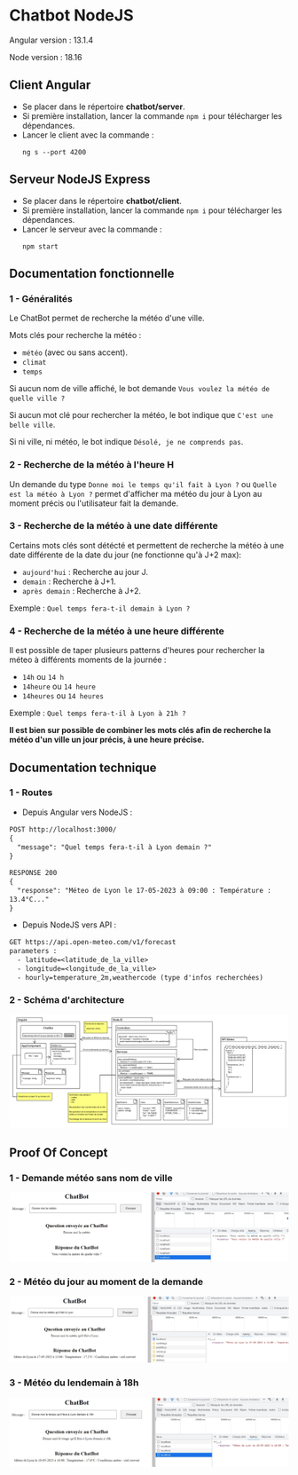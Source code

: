 # Chatbot NodeJS

Angular version : 13.1.4

Node version : 18.16

## Client Angular

- Se placer dans le répertoire **chatbot/server**.
- Si première installation, lancer la commande `npm i` pour télécharger les dépendances. 
- Lancer le client avec la commande :
  ```
  ng s --port 4200
  ```

## Serveur NodeJS Express

- Se placer dans le répertoire **chatbot/client**.
- Si première installation, lancer la commande `npm i` pour télécharger les dépendances. 
- Lancer le serveur avec la commande :
  ```
  npm start
  ```

## Documentation fonctionnelle

### 1 - Généralités

Le ChatBot permet de recherche la météo d'une ville.

Mots clés pour recherche la météo :
- `météo` (avec ou sans accent).
- `climat`
- `temps`

Si aucun nom de ville affiché, le bot demande `Vous voulez la météo de quelle ville ?`

Si aucun mot clé pour rechercher la météo, le bot indique que `C'est une belle ville`.

Si ni ville, ni météo, le bot indique `Désolé, je ne comprends pas`.

### 2 - Recherche de la météo à l'heure H

Un demande du type `Donne moi le temps qu'il fait à Lyon ?` ou `Quelle est la météo à Lyon ?` permet d'afficher ma météo du jour à Lyon au moment précis ou l'utilisateur fait la demande.

### 3 - Recherche de la météo à une date différente

Certains mots clés sont détécté et permettent de recherche la météo à une date différente de la date du jour (ne fonctionne qu'à J+2 max):
- `aujourd'hui` : Recherche au jour J.
- `demain` : Recherche à J+1.
- `après demain` : Recherche à J+2.

Exemple : `Quel temps fera-t-il demain à Lyon ?`

### 4 - Recherche de la météo à une heure différente

Il est possible de taper plusieurs patterns d'heures pour rechercher la méteo à différents moments de la journée :
- `14h` ou `14 h`
- `14heure` ou `14 heure`
- `14heures` ou `14 heures`

Exemple : `Quel temps fera-t-il à Lyon à 21h ?`

**Il est bien sur possible de combiner les mots clés afin de recherche la météo d'un ville un jour précis, à une heure précise.**

## Documentation technique

### 1 - Routes
- Depuis Angular vers NodeJS : 
```
POST http://localhost:3000/
{
  "message": "Quel temps fera-t-il à Lyon demain ?"
}
```
```
RESPONSE 200
{
  "response": "Méteo de Lyon le 17-05-2023 à 09:00 : Température : 13.4°C..."
}
```
- Depuis NodeJS vers API : 
```
GET https://api.open-meteo.com/v1/forecast
parameters :
  - latitude=<latitude_de_la_ville>
  - longitude=<longitude_de_la_ville>
  - hourly=temperature_2m,weathercode (type d'infos recherchées)
```

### 2 - Schéma d'architecture 

![Architecture ChatBot](./resources/architecture.jpg "Architecture ChatBot")

## Proof Of Concept

### 1 - Demande météo sans nom de ville
![POC](./resources/poc3.jpg "POC")

### 2 - Météo du jour au moment de la demande
![POC](./resources/poc.jpg "POC")

### 3 - Météo du lendemain à 18h
![POC](./resources/poc2.jpg "POC")